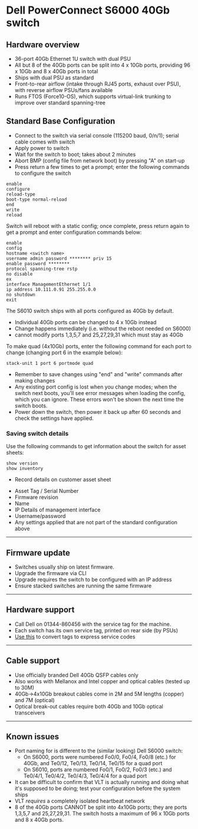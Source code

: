 # Dell PowerConnect S6000 40Gb switch

## Hardware overview
* 36-port 40Gb Ethernet 1U switch with dual PSU
* All but 8 of the 40Gb ports can be split into 4 x 10Gb ports, providing 96 x 10Gb and 8 x 40Gb ports in total
* Ships with dual PSU as standard
* Front-to-rear airflow (intake through RJ45 ports, exhaust over PSU), with reverse airflow PSUs/fans available
* Runs FTOS (Force10-OS), which supports virtual-link trunking to improve over standard spanning-tree

## Standard Base Configuration
* Connect to the switch via serial console  (115200 baud, 0/n/1); serial cable comes with switch
* Apply power to switch
* Wait for the switch to boot; takes about 2 minutes
* Abort BMP (config file from network boot) by pressing "A" on start-up
* Press return a few times to get a prompt; enter the following commands to configure the switch
```
enable
configure
reload-type
boot-type normal-reload
end
write
reload
```
Switch will reboot with a static config; once complete, press return again to get a prompt and enter configuration commands below:

```
enable
config
hostname <switch name>
username admin password ******** priv 15
enable password ********
protocol spanning-tree rstp
no disable
ex
interface ManagementEthernet 1/1
ip address 10.111.0.91 255.255.0.0
no shutdown
exit
```

The S6010 switch ships with all ports configured as 40Gb by default. 
 - Individual 40Gb ports can be changed to 4 x 10Gb instead 
 - Change happens immediately (i.e. without the reboot needed on S6000)
 - cannot modify ports 1,3,5,7 and 25,27,29,31 which must stay as 40Gb

To make quad (4x10Gb) ports, enter the following command for each port to change (changing port 6 in the example below):
```
stack-unit 1 port 6 portmode quad
```

* Remember to save changes using "end" and "write" commands after making changes
* Any existing port config is lost when you change modes; when the switch next boots, you'll see error messages when loading the config, which you can ignore. These errors won't be shown the next time the switch boots. 
* Power down the switch, then power it back up after 60 seconds and check the settings have applied.

### Saving switch details

Use the following commands to get information about the switch for asset sheets:
```
show version
show inventory
```

* Record details on customer asset sheet
 - Asset Tag / Serial Number
 - Firmware revision
 - Name
 - IP Details of management interface
 - Username/password
 - Any settings applied that are not part of the standard configuration above

***

## Firmware update
* Switches usually ship on latest firmware. 
* Upgrade the firmware via CLI
* Upgrade requires the switch to be configured with an IP address
* Ensure stacked switches are running the same firmware

***
## Hardware support
* Call Dell on 01344-860456 with the service tag for the machine.
* Each switch has its own service tag, printed on rear side (by PSUs)
* [Use this](http://creativyst.com/Doc/Articles/HT/Dell/DellNumb.htm) to convert tags to express service codes

***
## Cable support
* Use officially branded Dell 40Gb QSFP cables only
* Also works with Mellanox and Intel copper and optical cables (tested up to 30M)
* 40Gb->4x10Gb breakout cables come in 2M and 5M lengths (copper) and 7M (optical)
* Optical break-out cables require both 40Gb and 10Gb optical transceivers 

***
## Known issues
* Port naming for is different to the (similar looking) Dell S6000 switch:
   - On S6000, ports were numbered Fo0/0, Fo0/4, Fo0/8 (etc.) for 40Gb, and Te0/12, Te0/13, Te0/14, Te0/15 for a quad port
   - On S6010, ports are numbered Fo0/1, Fo0/2, Fo0/3 (etc.) and Te0/4/1, Te0/4/2, Te0/4/3, Te0/4/4 for a quad port
* It can be difficult to confirm that VLT is actually running and doing what it's supposed to be doing; test your configuration before the system ships
* VLT *requires* a completely isolated heartbeat network
* 8 of the 40Gb ports CANNOT be split into 4x10Gb ports; they are ports 1,3,5,7 and 25,27,29,31. The switch hosts a maximum of 96 x 10Gb ports and 8 x 40Gb ports. 
